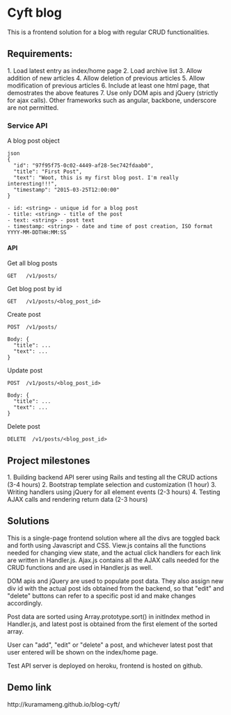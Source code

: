 <h1>Cyft blog</h1>

This is a frontend solution for a blog with regular CRUD functionalities. 

<h2>Requirements:</h2>
  1. Load latest entry as index/home page
  2. Load archive list
  3. Allow addition of new articles
  4. Allow deletion of previous articles
  5. Allow modification of previous articles
  6. Include at least one html page, that demostrates the above features
  7. Use only DOM apis and jQuery (strictly for ajax calls). Other frameworks such as angular, backbone, underscore are not permitted.
  
  ### Service API
  A blog post object
  ```
  json
  {
    "id": "97f95f75-0c02-4449-af28-5ec742fdaab0",
    "title": "First Post",
    "text": "Woot, this is my first blog post. I'm really interesting!!!",
    "timestamp": "2015-03-25T12:00:00"
  }

  - id: <string> - unique id for a blog post
  - title: <string> - title of the post
  - text: <string> - post text
  - timestamp: <string> - date and time of post creation, ISO format YYYY-MM-DDTHH:MM:SS
  ```
  
  #### API
  
  Get all blog posts
  ```
  GET   /v1/posts/
  ```
  
  Get blog post by id
  ```
  GET   /v1/posts/<blog_post_id>
  ```
  
  Create post
  ```
  POST  /v1/posts/
  
  Body: {
    "title": ...
    "text": ...
  }
  ```
  
  Update post
  ```
  POST  /v1/posts/<blog_post_id>
  
  Body: {
    "title": ...
    "text": ...
  }
  ```
  
  Delete post
  
  ```
  DELETE  /v1/posts/<blog_post_id>
  ```

<h2>Project milestones</h2>
  1. Building backend API serer using Rails and testing all the CRUD actions (3-4 hours) 
  2. Bootstrap template selection and customization (1 hour)
  3. Writing handlers using jQuery for all element events (2-3 hours)
  4. Testing AJAX calls and rendering return data (2-3 hours)

<h2>Solutions</h2>
This is a single-page frontend solution where all the divs are toggled back and forth using Javascript and CSS. View.js contains all the functions needed for changing view state, and the actual click handlers for each link are written in Handler.js. Ajax.js contains all the AJAX calls needed for the CRUD functions and are used in Handler.js as well.

DOM apis and jQuery are used to populate post data. They also assign new div id with the actual post ids obtained from the backend, so that "edit" and "delete" buttons can refer to a specific post id and make changes accordingly.

Post data are sorted using Array.prototype.sort() in initIndex method in Handler.js, and latest post is obtained from the first element of the sorted array.

User can "add", "edit" or "delete" a post, and whichever latest post that user entered will be shown on the index/home page.

Test API server is deployed on heroku, frontend is hosted on github.

<h2>Demo link</h2>
http://kuramameng.github.io/blog-cyft/







